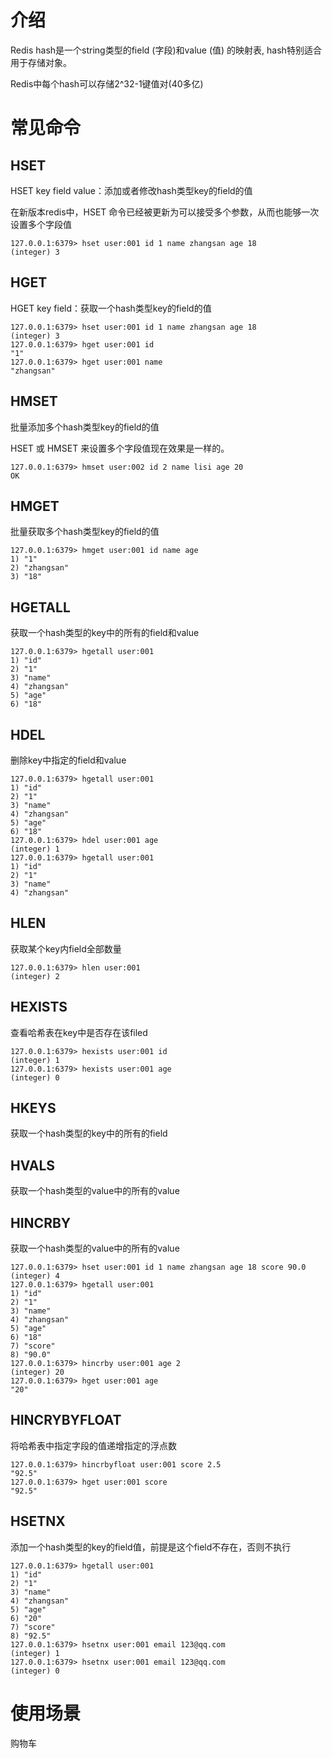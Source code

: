 # 介绍

Redis hash是一个string类型的field (字段)和value (值) 的映射表, hash特别适合用于存储对象。

Redis中每个hash可以存储2^32-1键值对(40多亿)

# 常见命令

## HSET

HSET key field value：添加或者修改hash类型key的field的值  

在新版本redis中，HSET 命令已经被更新为可以接受多个参数，从而也能够一次设置多个字段值

```shell
127.0.0.1:6379> hset user:001 id 1 name zhangsan age 18
(integer) 3
```

## HGET

HGET key field：获取一个hash类型key的field的值

```shell
127.0.0.1:6379> hset user:001 id 1 name zhangsan age 18
(integer) 3
127.0.0.1:6379> hget user:001 id
"1"
127.0.0.1:6379> hget user:001 name
"zhangsan"
```



## HMSET

批量添加多个hash类型key的field的值

HSET 或 HMSET 来设置多个字段值现在效果是一样的。

```shell
127.0.0.1:6379> hmset user:002 id 2 name lisi age 20
OK
```



## HMGET

批量获取多个hash类型key的field的值

```shell
127.0.0.1:6379> hmget user:001 id name age
1) "1"
2) "zhangsan"
3) "18"
```



## HGETALL

获取一个hash类型的key中的所有的field和value

```shell
127.0.0.1:6379> hgetall user:001
1) "id"
2) "1"
3) "name"
4) "zhangsan"
5) "age"
6) "18"
```

## HDEL

删除key中指定的field和value

```shell
127.0.0.1:6379> hgetall user:001
1) "id"
2) "1"
3) "name"
4) "zhangsan"
5) "age"
6) "18"
127.0.0.1:6379> hdel user:001 age
(integer) 1
127.0.0.1:6379> hgetall user:001
1) "id"
2) "1"
3) "name"
4) "zhangsan"
```



## HLEN

获取某个key内field全部数量

```shell
127.0.0.1:6379> hlen user:001
(integer) 2
```

## HEXISTS

查看哈希表在key中是否存在该filed

```shell
127.0.0.1:6379> hexists user:001 id
(integer) 1
127.0.0.1:6379> hexists user:001 age
(integer) 0
```

## HKEYS

获取一个hash类型的key中的所有的field

## HVALS

获取一个hash类型的value中的所有的value

## HINCRBY

获取一个hash类型的value中的所有的value

```shell
127.0.0.1:6379> hset user:001 id 1 name zhangsan age 18 score 90.0
(integer) 4
127.0.0.1:6379> hgetall user:001
1) "id"
2) "1"
3) "name"
4) "zhangsan"
5) "age"
6) "18"
7) "score"
8) "90.0"
127.0.0.1:6379> hincrby user:001 age 2
(integer) 20
127.0.0.1:6379> hget user:001 age
"20"
```



## HINCRYBYFLOAT

将哈希表中指定字段的值递增指定的浮点数

```shell
127.0.0.1:6379> hincrbyfloat user:001 score 2.5
"92.5"
127.0.0.1:6379> hget user:001 score
"92.5"
```

## HSETNX

添加一个hash类型的key的field值，前提是这个field不存在，否则不执行

```shell
127.0.0.1:6379> hgetall user:001
1) "id"
2) "1"
3) "name"
4) "zhangsan"
5) "age"
6) "20"
7) "score"
8) "92.5"
127.0.0.1:6379> hsetnx user:001 email 123@qq.com
(integer) 1
127.0.0.1:6379> hsetnx user:001 email 123@qq.com
(integer) 0
```

# 使用场景

购物车